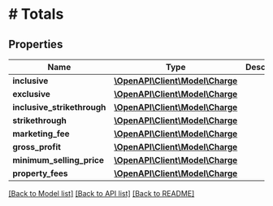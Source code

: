 # # Totals

## Properties

Name | Type | Description | Notes
------------ | ------------- | ------------- | -------------
**inclusive** | [**\OpenAPI\Client\Model\Charge**](Charge.md) |  | [optional]
**exclusive** | [**\OpenAPI\Client\Model\Charge**](Charge.md) |  | [optional]
**inclusive_strikethrough** | [**\OpenAPI\Client\Model\Charge**](Charge.md) |  | [optional]
**strikethrough** | [**\OpenAPI\Client\Model\Charge**](Charge.md) |  | [optional]
**marketing_fee** | [**\OpenAPI\Client\Model\Charge**](Charge.md) |  | [optional]
**gross_profit** | [**\OpenAPI\Client\Model\Charge**](Charge.md) |  | [optional]
**minimum_selling_price** | [**\OpenAPI\Client\Model\Charge**](Charge.md) |  | [optional]
**property_fees** | [**\OpenAPI\Client\Model\Charge**](Charge.md) |  | [optional]

[[Back to Model list]](../../README.md#models) [[Back to API list]](../../README.md#endpoints) [[Back to README]](../../README.md)
